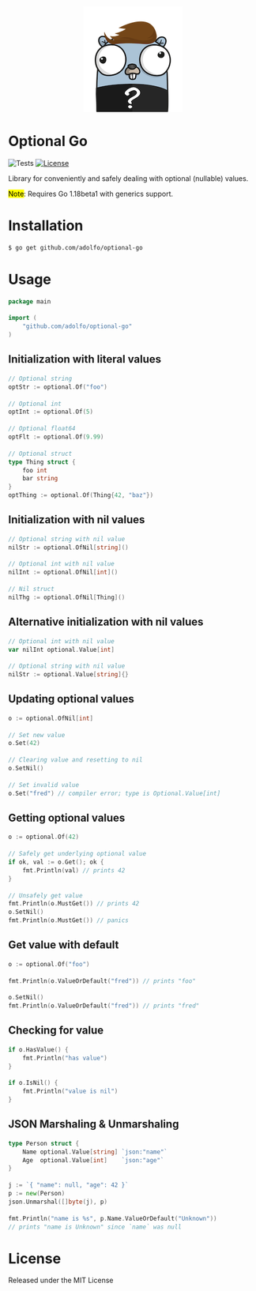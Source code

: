 <p align="center">
   <img src="/resources/optional_gopher.png" alt="Optional Gopher"/>
</p>

# Optional Go
![Tests](https://github.com/adolfo/optional-go/actions/workflows/test.yaml/badge.svg)
[![License](https://img.shields.io/badge/license-MIT-brightgreen.svg?style=flat-square)](LICENSE.md)

Library for conveniently and safely dealing with optional (nullable) values.

<mark>Note</mark>: Requires Go 1.18beta1 with generics support.

# Installation
```bash
$ go get github.com/adolfo/optional-go
```

# Usage

```go
package main

import (
    "github.com/adolfo/optional-go"
)
```

## Initialization with literal values

```go
// Optional string
optStr := optional.Of("foo")

// Optional int
optInt := optional.Of(5)

// Optional float64
optFlt := optional.Of(9.99)

// Optional struct
type Thing struct {
    foo int
    bar string
}
optThing := optional.Of(Thing{42, "baz"})
```

## Initialization with nil values

```go
// Optional string with nil value
nilStr := optional.OfNil[string]()

// Optional int with nil value
nilInt := optional.OfNil[int]()

// Nil struct
nilThg := optional.OfNil[Thing]()
```

## Alternative initialization with nil values

```go
// Optional int with nil value
var nilInt optional.Value[int]

// Optional string with nil value
nilStr := optional.Value[string]{}
```

## Updating optional values

```go
o := optional.OfNil[int]

// Set new value
o.Set(42)

// Clearing value and resetting to nil
o.SetNil()

// Set invalid value
o.Set("fred") // compiler error; type is Optional.Value[int]
```

## Getting optional values

```go
o := optional.Of(42)

// Safely get underlying optional value
if ok, val := o.Get(); ok {
    fmt.Println(val) // prints 42
}

// Unsafely get value
fmt.Println(o.MustGet()) // prints 42
o.SetNil()
fmt.Println(o.MustGet()) // panics
```

## Get value with default
```go
o := optional.Of("foo")

fmt.Println(o.ValueOrDefault("fred")) // prints "foo"

o.SetNil()
fmt.Println(o.ValueOrDefault("fred")) // prints "fred"
```

## Checking for value

```go
if o.HasValue() {
    fmt.Println("has value")
}

if o.IsNil() {
    fmt.Println("value is nil")
}
```

## JSON Marshaling & Unmarshaling

```go
type Person struct {
    Name optional.Value[string] `json:"name"`
    Age  optional.Value[int]    `json:"age"`
}

j := `{ "name": null, "age": 42 }`
p := new(Person)
json.Unmarshal([]byte(j), p)

fmt.Println("name is %s", p.Name.ValueOrDefault("Unknown"))
// prints "name is Unknown" since `name` was null
```

# License

Released under the MIT License
